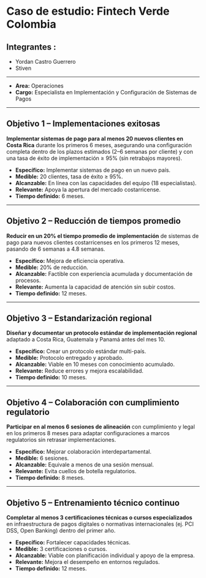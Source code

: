 # Caso de estudio: Fintech Verde Colombia

## Integrantes : 
- Yordan Castro Guerrero
- Stiven
__________________________________________________________________________________
  
- **Area:** Operaciones
- **Cargo:** Especialista en Implementación y Configuración de Sistemas de Pagos
____________________________________________________________________________________

## Objetivo 1 – Implementaciones exitosas
**Implementar sistemas de pago para al menos 20 nuevos clientes en Costa Rica** durante los primeros 6 meses, asegurando una configuración completa dentro de los plazos estimados (2–6 semanas por cliente) y con una tasa de éxito de implementación ≥ 95% (sin retrabajos mayores).  

- **Específico:** Implementar sistemas de pago en un nuevo país.  
- **Medible:** 20 clientes, tasa de éxito ≥ 95%.  
- **Alcanzable:** En línea con las capacidades del equipo (18 especialistas).  
- **Relevante:** Apoya la apertura del mercado costarricense.  
- **Tiempo definido:** 6 meses.  

---

## Objetivo 2 – Reducción de tiempos promedio
**Reducir en un 20% el tiempo promedio de implementación** de sistemas de pago para nuevos clientes costarricenses en los primeros 12 meses, pasando de 6 semanas a 4.8 semanas.  

- **Específico:** Mejora de eficiencia operativa.  
- **Medible:** 20% de reducción.  
- **Alcanzable:** Factible con experiencia acumulada y documentación de procesos.  
- **Relevante:** Aumenta la capacidad de atención sin subir costos.  
- **Tiempo definido:** 12 meses.  

---

## Objetivo 3 – Estandarización regional
**Diseñar y documentar un protocolo estándar de implementación regional** adaptado a Costa Rica, Guatemala y Panamá antes del mes 10.  

- **Específico:** Crear un protocolo estándar multi-país.  
- **Medible:** Protocolo entregado y aprobado.  
- **Alcanzable:** Viable en 10 meses con conocimiento acumulado.  
- **Relevante:** Reduce errores y mejora escalabilidad.  
- **Tiempo definido:** 10 meses.  

---

## Objetivo 4 – Colaboración con cumplimiento regulatorio
**Participar en al menos 6 sesiones de alineación** con cumplimiento y legal en los primeros 8 meses para adaptar configuraciones a marcos regulatorios sin retrasar implementaciones.  

- **Específico:** Mejorar colaboración interdepartamental.  
- **Medible:** 6 sesiones.  
- **Alcanzable:** Equivale a menos de una sesión mensual.  
- **Relevante:** Evita cuellos de botella regulatorios.  
- **Tiempo definido:** 8 meses.  

---

## Objetivo 5 – Entrenamiento técnico continuo
**Completar al menos 3 certificaciones técnicas o cursos especializados** en infraestructura de pagos digitales o normativas internacionales (ej. PCI DSS, Open Banking) dentro del primer año.  

- **Específico:** Fortalecer capacidades técnicas.  
- **Medible:** 3 certificaciones o cursos.  
- **Alcanzable:** Viable con planificación individual y apoyo de la empresa.  
- **Relevante:** Mejora el desempeño en entornos regulados.  
- **Tiempo definido:** 12 meses.  
